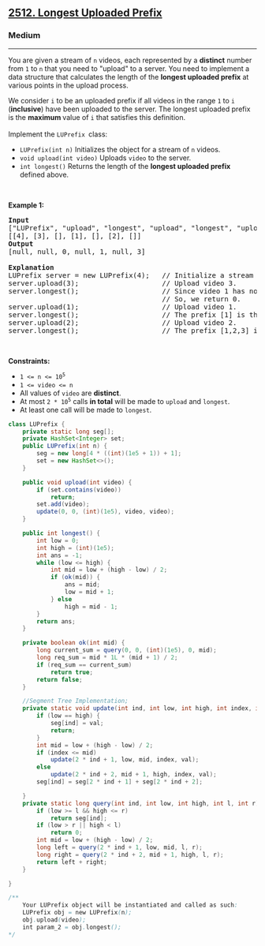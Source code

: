 <h2><a href="https://leetcode.com/problems/longest-uploaded-prefix">2512. Longest Uploaded Prefix</a></h2><h3>Medium</h3><hr><p>You are given a stream of <code>n</code> videos, each represented by a <strong>distinct</strong> number from <code>1</code> to <code>n</code> that you need to &quot;upload&quot; to a server. You need to implement a data structure that calculates the length of the <strong>longest uploaded prefix</strong> at various points in the upload process.</p>

<p>We consider <code>i</code> to be an uploaded prefix if all videos in the range <code>1</code> to <code>i</code> (<strong>inclusive</strong>) have been uploaded to the server. The longest uploaded prefix is the <strong>maximum </strong>value of <code>i</code> that satisfies this definition.<br />
<br />
Implement the <code>LUPrefix </code>class:</p>

<ul>
	<li><code>LUPrefix(int n)</code> Initializes the object for a stream of <code>n</code> videos.</li>
	<li><code>void upload(int video)</code> Uploads <code>video</code> to the server.</li>
	<li><code>int longest()</code> Returns the length of the <strong>longest uploaded prefix</strong> defined above.</li>
</ul>

<p>&nbsp;</p>
<p><strong class="example">Example 1:</strong></p>

<pre>
<strong>Input</strong>
[&quot;LUPrefix&quot;, &quot;upload&quot;, &quot;longest&quot;, &quot;upload&quot;, &quot;longest&quot;, &quot;upload&quot;, &quot;longest&quot;]
[[4], [3], [], [1], [], [2], []]
<strong>Output</strong>
[null, null, 0, null, 1, null, 3]

<strong>Explanation</strong>
LUPrefix server = new LUPrefix(4);   // Initialize a stream of 4 videos.
server.upload(3);                    // Upload video 3.
server.longest();                    // Since video 1 has not been uploaded yet, there is no prefix.
                                     // So, we return 0.
server.upload(1);                    // Upload video 1.
server.longest();                    // The prefix [1] is the longest uploaded prefix, so we return 1.
server.upload(2);                    // Upload video 2.
server.longest();                    // The prefix [1,2,3] is the longest uploaded prefix, so we return 3.
</pre>

<p>&nbsp;</p>
<p><strong>Constraints:</strong></p>

<ul>
	<li><code>1 &lt;= n &lt;= 10<sup>5</sup></code></li>
	<li><code>1 &lt;= video &lt;= n</code></li>
	<li>All values of <code>video</code> are <strong>distinct</strong>.</li>
	<li>At most <code>2 * 10<sup>5</sup></code> calls <strong>in total</strong> will be made to <code>upload</code> and <code>longest</code>.</li>
	<li>At least one call will be made to <code>longest</code>.</li>
</ul>

```java
class LUPrefix {
    private static long seg[];
    private HashSet<Integer> set;
    public LUPrefix(int n) {
        seg = new long[4 * ((int)(1e5 + 1)) + 1];
        set = new HashSet<>();
    }

    public void upload(int video) {
        if (set.contains(video))
            return;
        set.add(video);
        update(0, 0, (int)(1e5), video, video);
    }

    public int longest() {
        int low = 0;
        int high = (int)(1e5);
        int ans = -1;
        while (low <= high) {
            int mid = low + (high - low) / 2;
            if (ok(mid)) {
                ans = mid;
                low = mid + 1;
            } else
                high = mid - 1;
        }
        return ans;
    }

    private boolean ok(int mid) {
        long current_sum = query(0, 0, (int)(1e5), 0, mid);
        long req_sum = mid * 1L * (mid + 1) / 2;
        if (req_sum == current_sum)
            return true;
        return false;
    }

    //Segment Tree Implementation;
    private static void update(int ind, int low, int high, int index, int val) {
        if (low == high) {
            seg[ind] = val;
            return;
        }
        int mid = low + (high - low) / 2;
        if (index <= mid)
            update(2 * ind + 1, low, mid, index, val);
        else
            update(2 * ind + 2, mid + 1, high, index, val);
        seg[ind] = seg[2 * ind + 1] + seg[2 * ind + 2];

    }
    private static long query(int ind, int low, int high, int l, int r) {
        if (low >= l && high <= r)
            return seg[ind];
        if (low > r || high < l)
            return 0;
        int mid = low + (high - low) / 2;
        long left = query(2 * ind + 1, low, mid, l, r);
        long right = query(2 * ind + 2, mid + 1, high, l, r);
        return left + right;
    }

}

/**
    Your LUPrefix object will be instantiated and called as such:
    LUPrefix obj = new LUPrefix(n);
    obj.upload(video);
    int param_2 = obj.longest();
*/
```
